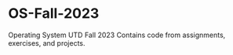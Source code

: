 # OS-Fall-2023
Operating System UTD Fall 2023
Contains code from assignments, exercises, and projects.
